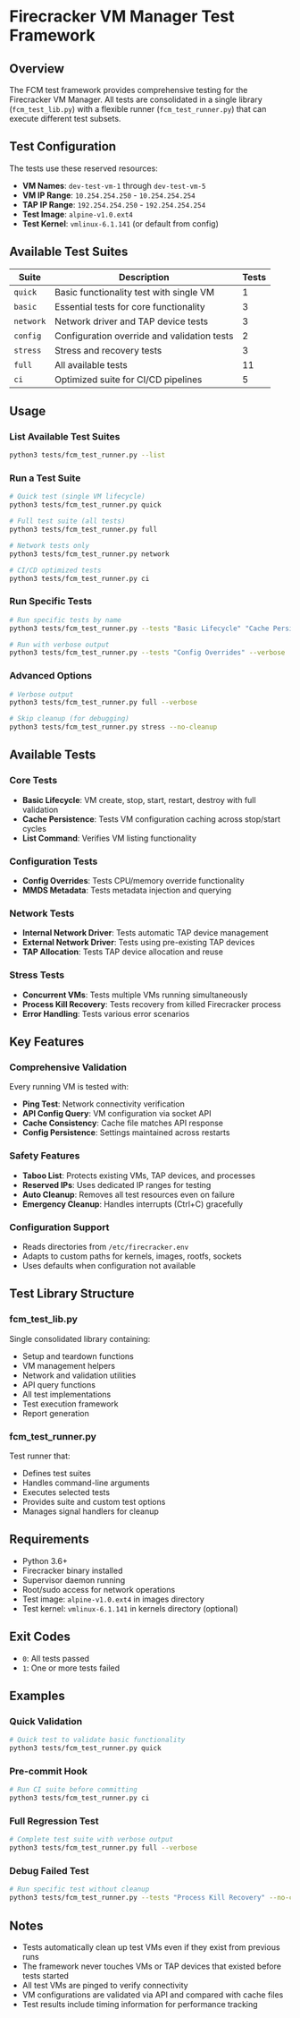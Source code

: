# Firecracker VM Manager Test Framework

## Overview

The FCM test framework provides comprehensive testing for the Firecracker VM Manager. All tests are consolidated in a single library (`fcm_test_lib.py`) with a flexible runner (`fcm_test_runner.py`) that can execute different test subsets.

## Test Configuration

The tests use these reserved resources:
- **VM Names**: `dev-test-vm-1` through `dev-test-vm-5`
- **VM IP Range**: `10.254.254.250` - `10.254.254.254`
- **TAP IP Range**: `192.254.254.250` - `192.254.254.254`
- **Test Image**: `alpine-v1.0.ext4`
- **Test Kernel**: `vmlinux-6.1.141` (or default from config)

## Available Test Suites

| Suite | Description | Tests |
|-------|-------------|-------|
| `quick` | Basic functionality test with single VM | 1 |
| `basic` | Essential tests for core functionality | 3 |
| `network` | Network driver and TAP device tests | 3 |
| `config` | Configuration override and validation tests | 2 |
| `stress` | Stress and recovery tests | 3 |
| `full` | All available tests | 11 |
| `ci` | Optimized suite for CI/CD pipelines | 5 |

## Usage

### List Available Test Suites
```bash
python3 tests/fcm_test_runner.py --list
```

### Run a Test Suite
```bash
# Quick test (single VM lifecycle)
python3 tests/fcm_test_runner.py quick

# Full test suite (all tests)
python3 tests/fcm_test_runner.py full

# Network tests only
python3 tests/fcm_test_runner.py network

# CI/CD optimized tests
python3 tests/fcm_test_runner.py ci
```

### Run Specific Tests
```bash
# Run specific tests by name
python3 tests/fcm_test_runner.py --tests "Basic Lifecycle" "Cache Persistence"

# Run with verbose output
python3 tests/fcm_test_runner.py --tests "Config Overrides" --verbose
```

### Advanced Options
```bash
# Verbose output
python3 tests/fcm_test_runner.py full --verbose

# Skip cleanup (for debugging)
python3 tests/fcm_test_runner.py stress --no-cleanup
```

## Available Tests

### Core Tests
- **Basic Lifecycle**: VM create, stop, start, restart, destroy with full validation
- **Cache Persistence**: Tests VM configuration caching across stop/start cycles
- **List Command**: Verifies VM listing functionality

### Configuration Tests
- **Config Overrides**: Tests CPU/memory override functionality
- **MMDS Metadata**: Tests metadata injection and querying

### Network Tests
- **Internal Network Driver**: Tests automatic TAP device management
- **External Network Driver**: Tests using pre-existing TAP devices
- **TAP Allocation**: Tests TAP device allocation and reuse

### Stress Tests
- **Concurrent VMs**: Tests multiple VMs running simultaneously
- **Process Kill Recovery**: Tests recovery from killed Firecracker process
- **Error Handling**: Tests various error scenarios

## Key Features

### Comprehensive Validation
Every running VM is tested with:
- **Ping Test**: Network connectivity verification
- **API Config Query**: VM configuration via socket API
- **Cache Consistency**: Cache file matches API response
- **Config Persistence**: Settings maintained across restarts

### Safety Features
- **Taboo List**: Protects existing VMs, TAP devices, and processes
- **Reserved IPs**: Uses dedicated IP ranges for testing
- **Auto Cleanup**: Removes all test resources even on failure
- **Emergency Cleanup**: Handles interrupts (Ctrl+C) gracefully

### Configuration Support
- Reads directories from `/etc/firecracker.env`
- Adapts to custom paths for kernels, images, rootfs, sockets
- Uses defaults when configuration not available

## Test Library Structure

### fcm_test_lib.py
Single consolidated library containing:
- Setup and teardown functions
- VM management helpers
- Network and validation utilities
- API query functions
- All test implementations
- Test execution framework
- Report generation

### fcm_test_runner.py
Test runner that:
- Defines test suites
- Handles command-line arguments
- Executes selected tests
- Provides suite and custom test options
- Manages signal handlers for cleanup

## Requirements

- Python 3.6+
- Firecracker binary installed
- Supervisor daemon running
- Root/sudo access for network operations
- Test image: `alpine-v1.0.ext4` in images directory
- Test kernel: `vmlinux-6.1.141` in kernels directory (optional)

## Exit Codes

- `0`: All tests passed
- `1`: One or more tests failed

## Examples

### Quick Validation
```bash
# Quick test to validate basic functionality
python3 tests/fcm_test_runner.py quick
```

### Pre-commit Hook
```bash
# Run CI suite before committing
python3 tests/fcm_test_runner.py ci
```

### Full Regression Test
```bash
# Complete test suite with verbose output
python3 tests/fcm_test_runner.py full --verbose
```

### Debug Failed Test
```bash
# Run specific test without cleanup
python3 tests/fcm_test_runner.py --tests "Process Kill Recovery" --no-cleanup
```

## Notes

- Tests automatically clean up test VMs even if they exist from previous runs
- The framework never touches VMs or TAP devices that existed before tests started
- All test VMs are pinged to verify connectivity
- VM configurations are validated via API and compared with cache files
- Test results include timing information for performance tracking